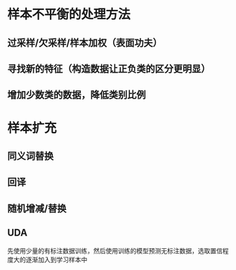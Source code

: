 # 样本不平衡的处理方法
## 过采样/欠采样/样本加权（表面功夫）

## 寻找新的特征（构造数据让正负类的区分更明显）

## 增加少数类的数据，降低类别比例

# 样本扩充
## 同义词替换
## 回译
## 随机增减/替换
## UDA
先使用少量的有标注数据训练，然后使用训练的模型预测无标注数据，选取置信程度大的逐渐加入到学习样本中
